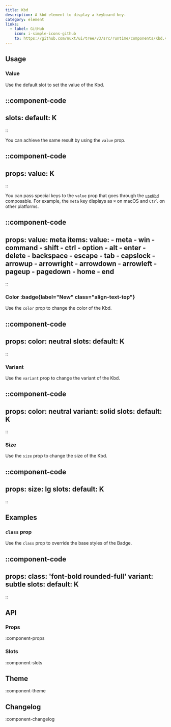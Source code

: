 ```yaml
---
title: Kbd
description: A kbd element to display a keyboard key.
category: element
links:
  - label: GitHub
    icon: i-simple-icons-github
    to: https://github.com/nuxt/ui/tree/v3/src/runtime/components/Kbd.vue
---
```


## Usage

### Value

Use the default slot to set the value of the Kbd.

::component-code
---
slots:
  default: K
---
::

You can achieve the same result by using the `value` prop.

::component-code
---
props:
  value: K
---
::

You can pass special keys to the `value` prop that goes through the [`useKbd`](https://github.com/nuxt/ui/blob/v3/src/runtime/composables/useKbd.ts) composable. For example, the `meta` key displays as `⌘` on macOS and `Ctrl` on other platforms.

::component-code
---
props:
  value: meta
items:
  value:
    - meta
    - win
    - command
    - shift
    - ctrl
    - option
    - alt
    - enter
    - delete
    - backspace
    - escape
    - tab
    - capslock
    - arrowup
    - arrowright
    - arrowdown
    - arrowleft
    - pageup
    - pagedown
    - home
    - end
---
::

### Color :badge{label="New" class="align-text-top"}

Use the `color` prop to change the color of the Kbd.

::component-code
---
props:
  color: neutral
slots:
  default: K
---
::

### Variant

Use the `variant` prop to change the variant of the Kbd.

::component-code
---
props:
  color: neutral
  variant: solid
slots:
  default: K
---
::

### Size

Use the `size` prop to change the size of the Kbd.

::component-code
---
props:
  size: lg
slots:
  default: K
---
::

## Examples

### `class` prop

Use the `class` prop to override the base styles of the Badge.

::component-code
---
props:
  class: 'font-bold rounded-full'
  variant: subtle
slots:
  default: K
---
::

## API

### Props

:component-props

### Slots

:component-slots

## Theme

:component-theme

## Changelog

:component-changelog
